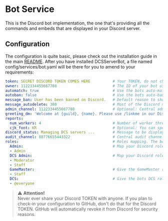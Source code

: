 # Bot Service
This is the Discord bot implementation, the one that's providing all the commands and embeds that are displayed in your
Discord server.

## Configuration
The configuration is quite basic, please check out the installation guide in the main [README](../../README.md).
After you have installed DCSServerBot, a file named config/services/bot.yaml will be there for you to amend to your
requirements:

```yaml
token: SECRET DISCORD TOKEN COMES HERE          # Your TOKEN, do not change this
owner: 1122334455667788                         # The ID of your bot user. Right click, select "Copy User ID".
automatch: true                                 # Use the bots auto-matching functionality (see README), default is true.
autoban: false                                  # Use the bots auto-ban functionality (see README), default is false.
message_ban: User has been banned on Discord.   # Default reason to show people that try to join your DCS servers when they are banned on Discord.
message_autodelete: 300                         # Most of the Discord messages are private messages. If not, this is the timeout after that they vanish. Default is 300 (5 mins).
admin_channel: 1122334455667788                 # Optional: Central admin channel (see README).
greeting_dm: 'Welcome at {guild}, {name}. Please use /linkme in our Discord to link your DCS account.'
reports:
  num_workers: 4                                # Number of worker threads to be used for any reports generated by the bot. Default is 4.
  cjk_font: KR                                  # Optional: You can specify a CJK font to be used in your reports.
discord_status: Managing DCS servers ...        # Message to be displayed as the bots Discord status. Default is none.
audit_channel: 88776655443322                   # Central audit channel to send audit events to (default: none)
roles:                                          # Roles mapping. The bot uses internal roles to decouple from Discord own role system.
  Admin:                                        # Map your Discord role "Admin" to the bots role "Admin" (default: Admin)
  - Admin
  DCS Admin:                                    # Map your Discord role "Moderator" and "Staff" to the bots "DCS Admin" role (default: DCS Admin)
  - Moderator
  - Staff
  GameMaster:                                   # Give the GameMaster role to anybody with the Staff role in your Discord.
  - Staff
  DCS:                                          # Give the bots DCS role to everyone in your discord. Only everyone needs the leading @!
  - @everyone
```

> ⚠️ **Attention!**<br>
> Never ever share your Discord TOKEN with anyone. If you plan to check-in your configuration to GitHub, don't do that
> for the Discord TOKEN. GitHub will automatically revoke it from Discord for security reasons.
